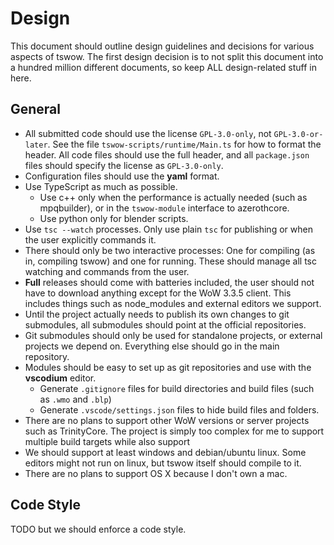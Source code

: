 # Design

This document should outline design guidelines and decisions for various aspects of tswow. The first design decision is to not split this document into a hundred million different documents, so keep ALL design-related stuff in here.

## General
- All submitted code should use the license `GPL-3.0-only`, not `GPL-3.0-or-later`. See the file `tswow-scripts/runtime/Main.ts` for how to format the header. All code files should use the full header, and all `package.json` files should specify the license as `GPL-3.0-only`.
- Configuration files should use the **yaml** format.
- Use TypeScript as much as possible. 
    - Use c++ only when the performance is actually needed (such as mpqbuilder), or in the `tswow-module` interface to azerothcore.
    - Use python only for blender scripts.
- Use `tsc --watch` processes. Only use plain `tsc` for publishing or when the user explicitly commands it.
- There should only be two interactive processes: One for compiling (as in, compiling tswow) and one for running. These should manage all tsc watching and commands from the user.
- **Full** releases should come with batteries included, the user should not have to download anything except for the WoW 3.3.5 client. This includes things such as node_modules and external editors we support.
- Until the project actually needs to publish its own changes to git submodules, all submodules should point at the official repositories.
- Git submodules should only be used for standalone projects, or external projects we depend on. Everything else should go in the main repository.
- Modules should be easy to set up as git repositories and use with the **vscodium** editor. 
    - Generate `.gitignore` files for build directories and build files (such as `.wmo` and `.blp`)
    - Generate `.vscode/settings.json` files to hide build files and folders.
- There are no plans to support other WoW versions or server projects such as TrinityCore. The project is simply too complex for me to support multiple build targets while also support
- We should support at least windows and debian/ubuntu linux. Some editors might not run on linux, but tswow itself should compile to it.
- There are no plans to support OS X because I don't own a mac.

## Code Style
TODO but we should enforce a code style.